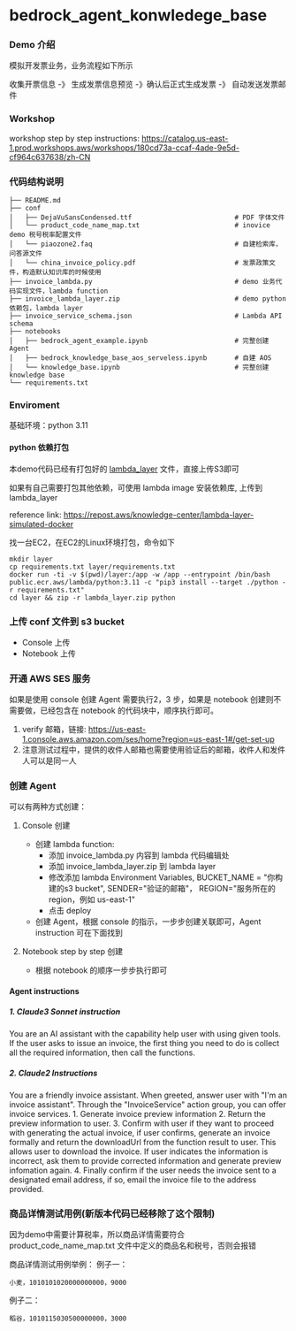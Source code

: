 # bedrock_agent_konwledege_base

### Demo 介绍

模拟开发票业务，业务流程如下所示

收集开票信息 -》 生成发票信息预览 -》确认后正式生成发票 -》 自动发送发票邮件

### Workshop
workshop step by step instructions: https://catalog.us-east-1.prod.workshops.aws/workshops/180cd73a-ccaf-4ade-9e5d-cf964c637638/zh-CN

### 代码结构说明 
```
├── README.md
├── conf
│   ├── DejaVuSansCondensed.ttf                          # PDF 字体文件
│   └── product_code_name_map.txt                        # inovice demo 税号税率配置文件
│   └── piaozone2.faq                                    # 自建检索库，问答源文件
│   └── china_invoice_policy.pdf                         # 发票政策文件，构造默认知识库的时候使用
├── invoice_lambda.py                                    # demo 业务代码实现文件，lambda function
├── invoice_lambda_layer.zip                             # demo python 依赖包，lambda layer
├── invoice_service_schema.json                          # Lambda API schema
├── notebooks
│   ├── bedrock_agent_example.ipynb                      # 完整创建 Agent
│   ├── bedrock_knowledge_base_aos_serveless.ipynb       # 自建 AOS
│   └── knowledge_base.ipynb                             # 完整创建 knowledge base
└── requirements.txt
```

### Enviroment
基础环境：python 3.11

#### python 依赖打包
本demo代码已经有打包好的 [lambda_layer](https://github.com/xiaoqunnaws/bedrock_agent_knowledege_base/blob/main/invoice_lambda_layer.zip) 文件，直接上传S3即可

如果有自己需要打包其他依赖，可使用 lambda image 安装依赖库, 上传到 lambda_layer

reference link: https://repost.aws/knowledge-center/lambda-layer-simulated-docker

找一台EC2，在EC2的Linux环境打包，命令如下

```
mkdir layer
cp requirements.txt layer/requirements.txt
docker run -ti -v $(pwd)/layer:/app -w /app --entrypoint /bin/bash public.ecr.aws/lambda/python:3.11 -c "pip3 install --target ./python -r requirements.txt"
cd layer && zip -r lambda_layer.zip python
```

### 上传 conf 文件到 s3 bucket
- Console 上传
- Notebook 上传

### 开通 AWS SES 服务

如果是使用 console 创建 Agent 需要执行2，3 步，如果是 notebook 创建则不需要做，已经包含在 notebook 的代码块中，顺序执行即可。

1. verify 邮箱，链接: https://us-east-1.console.aws.amazon.com/ses/home?region=us-east-1#/get-set-up
2. 注意测试过程中，提供的收件人邮箱也需要使用验证后的邮箱，收件人和发件人可以是同一人


### 创建 Agent
可以有两种方式创建：

1. Console 创建
    - 创建 lambda function: 
        * 添加 invoice_lambda.py 内容到 lambda 代码编辑处
        * 添加 invoice_lambda_layer.zip 到 lambda layer
        * 修改添加 lambda Environment Variables, BUCKET_NAME = "你构建的s3 bucket", SENDER="验证的邮箱"， REGION="服务所在的region，例如 us-east-1"
        * 点击 deploy
    - 创建 Agent，根据 console 的指示，一步步创建关联即可，Agent instruction 可在下面找到

2. Notebook step by step 创建
    - 根据 notebook 的顺序一步步执行即可

#### Agent instructions

##### 1. Claude3 Sonnet instruction
You are an AI assistant with the capability help user with using given tools. If the user asks to issue an invoice, the first thing you need to do is collect all the required information, then call the functions.

##### 2. Claude2 Instructions
You are a friendly invoice assistant. When greeted, answer user with "I'm an invoice assistant". Through the "InvoiceService" action group, you can offer invoice services. 1. Generate invoice preview information 2. Return the preview information to user. 3. Confirm with user if they want to proceed with generating the actual invoice, if user confirms, generate an invoice formally and return the downloadUrl from the function result to user. This allows user to download the invoice. If user indicates the information is incorrect, ask them to provide corrected information and generate preview infomation again. 4. Finally confirm if the user needs the invoice sent to a designated email address, if so, email the invoice file to the address provided.


### 商品详情测试用例(新版本代码已经移除了这个限制)
因为demo中需要计算税率，所以商品详情需要符合 product_code_name_map.txt 文件中定义的商品名和税号，否则会报错

商品详情测试用例举例：
例子一：
```
小麦，1010101020000000000，9000
```

例子二：
```
稻谷，1010115030500000000，3000
```
